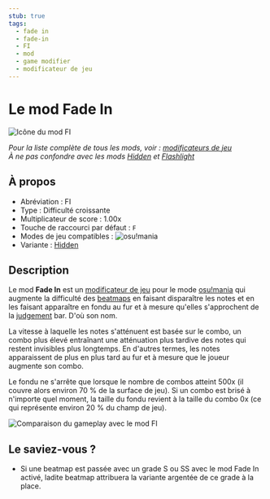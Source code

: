 ```yaml
---
stub: true
tags:
  - fade in
  - fade-in
  - FI
  - mod
  - game modifier
  - modificateur de jeu
---
```


# Le mod Fade In

![Icône du mod FI](/wiki/shared/mods/FI.png "Icône du mod Fade In (FI)")

*Pour la liste complète de tous les mods, voir : [modificateurs de jeu](/wiki/Gameplay/Game_modifier)*\
*À ne pas confondre avec les mods [Hidden](/wiki/Gameplay/Game_modifier/Hidden) et [Flashlight](/wiki/Gameplay/Game_modifier/Flashlight)*

## À propos

- Abréviation : FI
- Type : Difficulté croissante
- Multiplicateur de score : 1.00x
- Touche de raccourci par défaut : `F`
- Modes de jeu compatibles : ![][osu!mania]
- Variante : [Hidden](/wiki/Gameplay/Game_modifier/Hidden)

## Description

Le mod **Fade In** est un [modificateur de jeu](/wiki/Gameplay/Game_modifier) pour le mode [osu!mania](/wiki/Game_mode/osu!mania) qui augmente la difficulté des [beatmaps](/wiki/Beatmap) en faisant disparaître les notes et en les faisant apparaître en fondu au fur et à mesure qu'elles s'approchent de la [judgement](/wiki/Gameplay/Judgement) bar. D'où son nom.

La vitesse à laquelle les notes s'atténuent est basée sur le combo, un combo plus élevé entraînant une atténuation plus tardive des notes qui restent invisibles plus longtemps. En d'autres termes, les notes apparaissent de plus en plus tard au fur et à mesure que le joueur augmente son combo.

Le fondu ne s'arrête que lorsque le nombre de combos atteint 500x (il couvre alors environ 70 % de la surface de jeu). Si un combo est brisé à n'importe quel moment, la taille du fondu revient à la taille du combo 0x (ce qui représente environ 20 % du champ de jeu).

![Comparaison du gameplay avec le mod FI](img/FI-combo-comparison-mania.jpg "Gameplay avec le mod Fade In à 89x combo (en haut à gauche), à 332x combo (en haut au milieu), à 513x combo (en haut à droite/en bas à gauche), et à 900x combo (en bas à gauche) dans osu!mania")

## Le saviez-vous ?

- Si une beatmap est passée avec un grade S ou SS avec le mod Fade In activé, ladite beatmap attribuera la variante argentée de ce grade à la place.

[osu!mania]: /wiki/shared/mode/mania.png "osu!mania"
